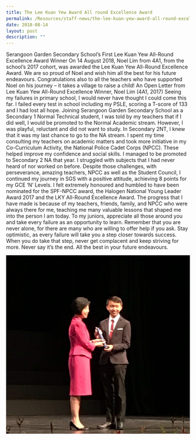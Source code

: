 ```yaml
---
title: The Lee Kuan Yew Award All round Excellence Award
permalink: /Resources/staff-news/the-lee-kuan-yew-award-all-round-excellence-award/
date: 2018-08-14
layout: post
description: ""
---
```

Serangoon Garden Secondary School’s First Lee Kuan Yew All-Round Excellence Award Winner On 14 August 2018, Noel Lim from 4A1, from the school’s 2017 cohort, was awarded the Lee Kuan Yew All-Round Excellence Award. We are so proud of Noel and wish him all the best for his future endeavours. Congratulations also to all the teachers who have supported Noel on his journey – it takes a village to raise a child! An Open Letter from Lee Kuan Yew All-Round Excellence Winner, Noel Lim (4A1, 2017) Seeing my failures in primary school, I would never have thought I could come this far. I failed every test in school including my PSLE, scoring a T-score of 133 and I had lost all hope. Joining Serangoon Garden Secondary School as a Secondary 1 Normal Technical student, I was told by my teachers that if I did well, I would be promoted to the Normal Academic stream. However, I was playful, reluctant and did not want to study. In Secondary 2NT, I knew that it was my last chance to go to the NA stream. I spent my time consulting my teachers on academic matters and took more initiative in my Co-Curriculum Activity, the National Police Cadet Corps (NPCC). These helped improve my confidence and social skills. I managed to be promoted to Secondary 2 NA that year. I struggled with subjects that I had never heard of nor worked on before. Despite those challenges, with perseverance, amazing teachers, NPCC as well as the Student Council, I continued my journey in SGS with a positive attitude, achieving 8 points for my GCE ‘N’ Levels. I felt extremely honoured and humbled to have been nominated for the SPF-NPCC award, the Halogen National Young Leader Award 2017 and the LKY All-Round Excellence Award. The progress that I have made is because of my teachers, friends, family, and NPCC who were always there for me, teaching me many valuable lessons that shaped me into the person I am today. To my juniors, appreciate all those around you and take every failure as an opportunity to learn. Remember that you are never alone, for there are many who are willing to offer help if you ask. Stay optimistic, as every failure will take you a step closer towards success. When you do take that step, never get complacent and keep striving for more. Never say it’s the end. All the best in your future endeavours.

![](/images/013-Ee-Leng-Elaine-Seah-1024x991.jpg)